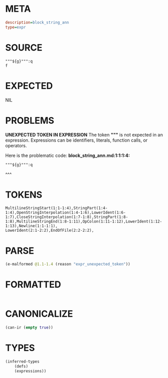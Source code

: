 # META
~~~ini
description=block_string_ann
type=expr
~~~
# SOURCE
~~~roc
"""${g}""":q
f
~~~
# EXPECTED
NIL
# PROBLEMS
**UNEXPECTED TOKEN IN EXPRESSION**
The token **"""** is not expected in an expression.
Expressions can be identifiers, literals, function calls, or operators.

Here is the problematic code:
**block_string_ann.md:1:1:1:4:**
```roc
"""${g}""":q
```
^^^


# TOKENS
~~~zig
MultilineStringStart(1:1-1:4),StringPart(1:4-1:4),OpenStringInterpolation(1:4-1:6),LowerIdent(1:6-1:7),CloseStringInterpolation(1:7-1:8),StringPart(1:8-1:8),MultilineStringEnd(1:8-1:11),OpColon(1:11-1:12),LowerIdent(1:12-1:13),Newline(1:1-1:1),
LowerIdent(2:1-2:2),EndOfFile(2:2-2:2),
~~~
# PARSE
~~~clojure
(e-malformed @1.1-1.4 (reason "expr_unexpected_token"))
~~~
# FORMATTED
~~~roc

~~~
# CANONICALIZE
~~~clojure
(can-ir (empty true))
~~~
# TYPES
~~~clojure
(inferred-types
	(defs)
	(expressions))
~~~
